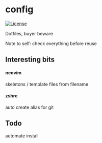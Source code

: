 # config

[![License](https://img.shields.io/github/license/seankhliao/config.svg?style=for-the-badge)](githib.com/seankhliao/config)

Dotfiles, buyer beware

Note to self: check everything before reuse

## Interesting bits

#### neovim

skeletons / template files from filename

#### zshrc

auto create alias for git

## Todo

automate install
